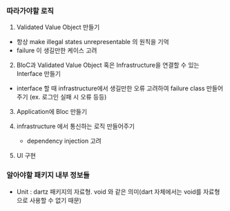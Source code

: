 ### 따라가야할 로직

1. Validated Value Object 만들기
 - 항상 make illegal states unrepresentable 의 원칙을 기억
 - failure 이 생길만한 케이스 고려

2. BloC과 Validated Value Object 혹은 Infrastructure을 연결할 수 있는 Interface 만들기
 - interface 할 때 infrastructure에서 생길만한 오류 고려하여 failure class 만들어주기 (ex. 로그인 실패 시 오류 등등)

3. Application에 Bloc 만들기

4. infrastructure 에서 통신하는 로직 만들어주기
    - dependency injection 고려

5. UI 구현


### 알아야할 패키지 내부 정보들

 - Unit : dartz 패키지의 자료형. void 와 같은 의미(dart 자체에서는 void를 자료형으로 사용할 수 없기 때문)